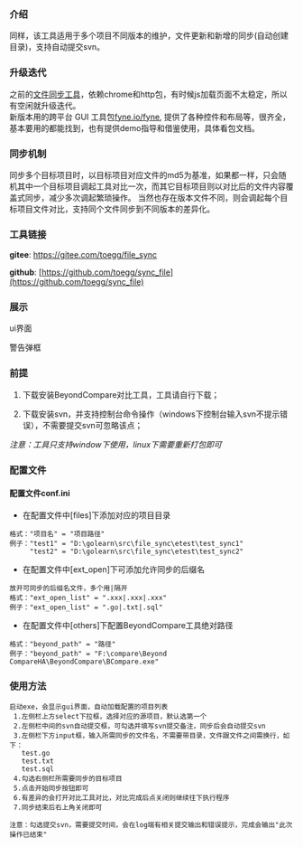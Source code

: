 ### 介绍

同样，该工具适用于多个项目不同版本的维护，文件更新和新增的同步(自动创建目录)，支持自动提交svn。

### 升级迭代

之前的[文件同步工具](https://blog.csdn.net/toegg/article/details/114394439)，依赖chrome和http包，有时候js加载页面不太稳定，所以有空闲就升级迭代。  
新版本用的跨平台 GUI 工具包[fyne.io/fyne](https://github.com/fyne-io/fyne), 提供了各种控件和布局等，很齐全，基本要用的都能找到，也有提供demo指导和借鉴使用，具体看包文档。

### 同步机制
同步多个目标项目时，以目标项目对应文件的md5为基准，如果都一样，只会随机其中一个目标项目调起工具对比一次，而其它目标项目则以对比后的文件内容覆盖式同步，减少多次调起繁琐操作。
当然也存在版本文件不同，则会调起每个目标项目文件对比，支持同个文件同步到不同版本的差异化。

### 工具链接 
**gitee**: [https://gitee.com/toegg/file_sync  ](https://gitee.com/toegg/file_sync)  
 
**github**: [https://github.com/toegg/sync_file](https://github.com/toegg/sync_file)  

### 展示

ui界面

警告弹框

### 前提
1. 下载安装BeyondCompare对比工具，工具请自行下载；

2. 下载安装svn，并支持控制台命令操作（windows下控制台输入svn不提示错误），不需要提交svn可忽略该点；

*注意：工具只支持window下使用，linux下需要重新打包即可*

### 配置文件
#### 配置文件conf.ini

* 在配置文件中[files]下添加对应的项目目录
```
格式："项目名" = "项目路径"
例子："test1" = "D:\golearn\src\file_sync\etest\test_sync1"
     "test2" = "D:\golearn\src\file_sync\etest\test_sync2"
```

* 在配置文件中[ext_open]下可添加允许同步的后缀名
```
放开可同步的后缀名文件，多个用|隔开
格式："ext_open_list" = ".xxx|.xxx|.xxx"
例子："ext_open_list" = ".go|.txt|.sql"
```

* 在配置文件中[others]下配置BeyondCompare工具绝对路径
```
格式："beyond_path" = "路径"
例子："beyond_path" = "F:\compare\Beyond CompareHA\BeyondCompare\BCompare.exe"
```

### 使用方法
```
启动exe，会显示gui界面，自动加载配置的项目列表
 1.左侧栏上方select下拉框，选择对应的源项目，默认选第一个
 2.左侧栏中间的svn自动提交框，可勾选并填写svn提交备注，同步后会自动提交svn
 3.左侧栏下方input框，输入所需同步的文件名，不需要带目录，文件跟文件之间需换行，如下：
   test.go
   test.txt
   test.sql
 4.勾选右侧栏所需要同步的目标项目
 5.点击开始同步按钮即可
 6.有差异的会打开对比工具对比，对比完成后点关闭则继续往下执行程序
 7.同步结束后右上角关闭即可

注意：勾选提交svn，需要提交时间，会在log端有相关提交输出和错误提示，完成会输出"此次操作已结束"
```

